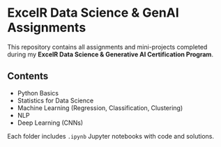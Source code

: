 # ExcelR Data Science & GenAI Assignments

This repository contains all assignments and mini-projects completed during my **ExcelR Data Science & Generative AI Certification Program**.

## Contents
- Python Basics
- Statistics for Data Science
- Machine Learning (Regression, Classification, Clustering)
- NLP
- Deep Learning (CNNs)

Each folder includes `.ipynb` Jupyter notebooks with code and solutions.
